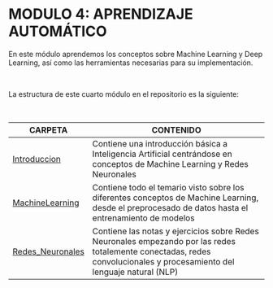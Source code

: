 # MODULO 4:  APRENDIZAJE AUTOMÁTICO

En este módulo aprendemos los conceptos sobre Machine Learning y Deep Learning, así como las herramientas necesarias para su implementación. 

<br>

La estructura de este cuarto módulo en el repositorio es la siguiente:

<br>

| CARPETA | CONTENIDO |
| ------ | ------ |
| [Introduccion](Introduccion/) | Contiene una introducción básica a Inteligencia Artificial centrándose en conceptos de Machine Learning y Redes Neuronales |
| [MachineLearning](MachineLearning/) | Contiene todo el temario visto sobre los diferentes conceptos de Machine Learning, desde el preprocesado de datos hasta el entrenamiento de modelos |
| [Redes_Neuronales](Redes_Neuronales/) | Contiene las notas y ejercicios sobre Redes Neuronales empezando por las redes totalemente conectadas, redes convolucionales y procesamiento del lenguaje natural (NLP) |


